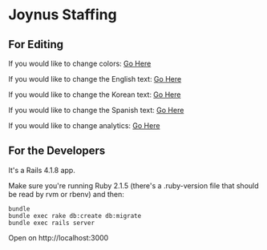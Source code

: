 Joynus Staffing
================================
For Editing
---------------
If you would like to change colors:
[Go Here](https://github.com/joynus/joynus/blob/master/app/assets/stylesheets/modules/_variables.scss)

If you would like to change the English text:
[Go Here](https://github.com/joynus/joynus/blob/master/config/locales/en.yml)

If you would like to change the Korean text:
[Go Here](https://github.com/joynus/joynus/blob/master/config/locales/kr.yml)

If you would like to change the Spanish text:
[Go Here](https://github.com/joynus/joynus/blob/master/config/locales/es.yml)

If you would like to change analytics:
[Go Here](https://github.com/joynus/joynus/blob/master/app/views/layouts/_google.html.erb)

For the Developers
---------------

It's a Rails 4.1.8 app.

Make sure you're running Ruby 2.1.5 (there's a .ruby-version file that should be
read by rvm or rbenv) and then:

    bundle
    bundle exec rake db:create db:migrate
    bundle exec rails server

Open on http://localhost:3000
